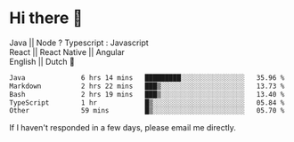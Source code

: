 # Hi there 👋
Java || Node ? Typescript : Javascript \
 React || React Native || Angular  \
English || Dutch :pinching_hand:

 <!--START_SECTION:waka-->

```txt
Java              6 hrs 14 mins   █████████░░░░░░░░░░░░░░░░   35.96 %
Markdown          2 hrs 22 mins   ███▒░░░░░░░░░░░░░░░░░░░░░   13.73 %
Bash              2 hrs 19 mins   ███▒░░░░░░░░░░░░░░░░░░░░░   13.40 %
TypeScript        1 hr            █▒░░░░░░░░░░░░░░░░░░░░░░░   05.84 %
Other             59 mins         █▒░░░░░░░░░░░░░░░░░░░░░░░   05.70 %
```

<!--END_SECTION:waka-->




If I haven't responded in a few days, please email me directly. 
